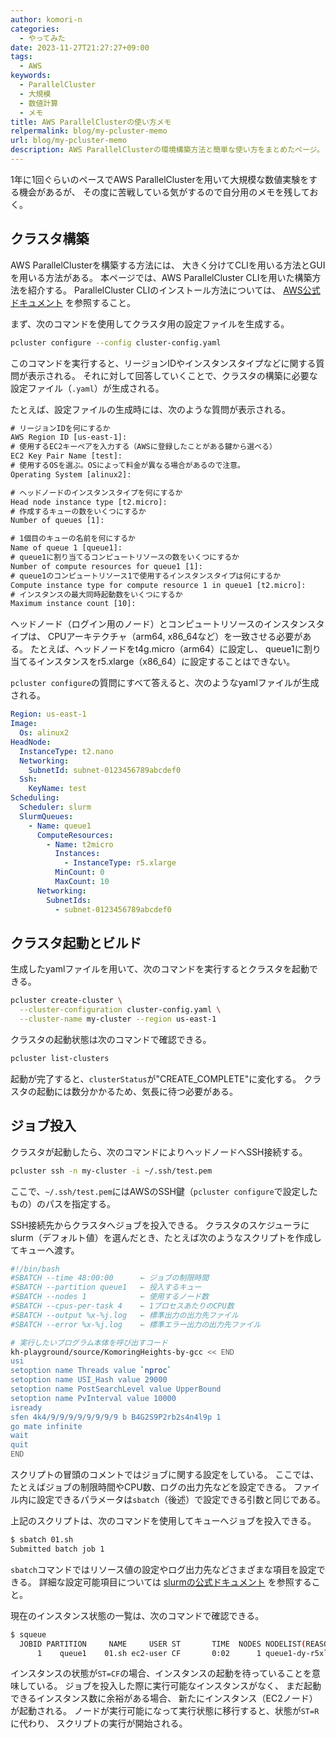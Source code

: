 ```yaml
---
author: komori-n
categories:
  - やってみた
date: 2023-11-27T21:27:27+09:00
tags:
  - AWS
keywords:
  - ParallelCluster
  - 大規模
  - 数値計算
  - メモ
title: AWS ParallelClusterの使い方メモ
relpermalink: blog/my-pcluster-memo
url: blog/my-pcluster-memo
description: AWS ParallelClusterの環境構築方法と簡単な使い方をまとめたページ。
---
```


1年に1回ぐらいのペースでAWS
ParallelClusterを用いて大規模な数値実験をする機会があるが、
その度に苦戦している気がするので自分用のメモを残しておく。

## クラスタ構築

AWS ParallelClusterを構築する方法には、
大きく分けてCLIを用いる方法とGUIを用いる方法がある。
本ページでは、AWS ParallelCluster CLIを用いた構築方法を紹介する。
ParallelCluster CLIのインストール方法については、
[AWS公式ドキュメント](https://docs.aws.amazon.com/ja_jp/parallelcluster/latest/ug/install-v3-parallelcluster.html)
を参照すること。

まず、次のコマンドを使用してクラスタ用の設定ファイルを生成する。

```sh
pcluster configure --config cluster-config.yaml
```

このコマンドを実行すると、リージョンIDやインスタンスタイプなどに関する質問が表示される。
それに対して回答していくことで、クラスタの構築に必要な設定ファイル（`.yaml`）が生成される。

たとえば、設定ファイルの生成時には、次のような質問が表示される。

```txt
# リージョンIDを何にするか
AWS Region ID [us-east-1]:
# 使用するEC2キーペアを入力する（AWSに登録したことがある鍵から選べる）
EC2 Key Pair Name [test]:
# 使用するOSを選ぶ。OSによって料金が異なる場合があるので注意。
Operating System [alinux2]:

# ヘッドノードのインスタンスタイプを何にするか
Head node instance type [t2.micro]:
# 作成するキューの数をいくつにするか
Number of queues [1]:

# 1個目のキューの名前を何にするか
Name of queue 1 [queue1]:
# queue1に割り当てるコンピュートリソースの数をいくつにするか
Number of compute resources for queue1 [1]:
# queue1のコンピュートリソース1で使用するインスタンスタイプは何にするか
Compute instance type for compute resource 1 in queue1 [t2.micro]:
# インスタンスの最大同時起動数をいくつにするか
Maximum instance count [10]:
```

ヘッドノード（ログイン用のノード）とコンピュートリソースのインスタンスタイプは、
CPUアーキテクチャ（arm64, x86_64など）を一致させる必要がある。
たとえば、ヘッドノードをt4g.micro（arm64）に設定し、
queue1に割り当てるインスタンスをr5.xlarge（x86_64）に設定することはできない。

`pcluster configure`の質問にすべて答えると、次のようなyamlファイルが生成される。

```yaml
Region: us-east-1
Image:
  Os: alinux2
HeadNode:
  InstanceType: t2.nano
  Networking:
    SubnetId: subnet-0123456789abcdef0
  Ssh:
    KeyName: test
Scheduling:
  Scheduler: slurm
  SlurmQueues:
    - Name: queue1
      ComputeResources:
        - Name: t2micro
          Instances:
            - InstanceType: r5.xlarge
          MinCount: 0
          MaxCount: 10
      Networking:
        SubnetIds:
          - subnet-0123456789abcdef0
```

## クラスタ起動とビルド

生成したyamlファイルを用いて、次のコマンドを実行するとクラスタを起動できる。

```sh
pcluster create-cluster \
  --cluster-configuration cluster-config.yaml \
  --cluster-name my-cluster --region us-east-1
```

クラスタの起動状態は次のコマンドで確認できる。

```sh
pcluster list-clusters
```

起動が完了すると、`clusterStatus`が"CREATE_COMPLETE"に変化する。
クラスタの起動には数分かかるため、気長に待つ必要がある。

## ジョブ投入

クラスタが起動したら、次のコマンドによりヘッドノードへSSH接続する。

```sh
pcluster ssh -n my-cluster -i ~/.ssh/test.pem
```

ここで、`~/.ssh/test.pem`にはAWSのSSH鍵（`pcluster configure`で設定したもの）のパスを指定する。

SSH接続先からクラスタへジョブを投入できる。
クラスタのスケジューラにslurm（デフォルト値）を選んだとき、たとえば次のようなスクリプトを作成してキューへ渡す。

```sh
#!/bin/bash
#SBATCH --time 48:00:00      ← ジョブの制限時間
#SBATCH --partition queue1   ← 投入するキュー
#SBATCH --nodes 1            ← 使用するノード数
#SBATCH --cpus-per-task 4    ← 1プロセスあたりのCPU数
#SBATCH --output %x-%j.log   ← 標準出力の出力先ファイル
#SBATCH --error %x-%j.log    ← 標準エラー出力の出力先ファイル

# 実行したいプログラム本体を呼び出すコード
kh-playground/source/KomoringHeights-by-gcc << END
usi
setoption name Threads value `nproc`
setoption name USI_Hash value 29000
setoption name PostSearchLevel value UpperBound
setoption name PvInterval value 10000
isready
sfen 4k4/9/9/9/9/9/9/9/9 b B4G2S9P2rb2s4n4l9p 1
go mate infinite
wait
quit
END
```

スクリプトの冒頭のコメントではジョブに関する設定をしている。
ここでは、たとえばジョブの制限時間やCPU数、ログの出力先などを設定できる。
ファイル内に設定できるパラメータは`sbatch`（後述）で設定できる引数と同じである。

上記のスクリプトは、次のコマンドを使用してキューへジョブを投入できる。

```sh
$ sbatch 01.sh
Submitted batch job 1
```

`sbatch`コマンドではリソース値の設定やログ出力先などさまざまな項目を設定できる。
詳細な設定可能項目については
[slurmの公式ドキュメント](https://slurm.schedmd.com/sbatch.html)
を参照すること。

現在のインスタンス状態の一覧は、次のコマンドで確認できる。

```sh
$ squeue
  JOBID PARTITION     NAME     USER ST       TIME  NODES NODELIST(REASON)
      1    queue1    01.sh ec2-user CF       0:02      1 queue1-dy-r5xlarge-1
```

インスタンスの状態が`ST=CF`の場合、インスタンスの起動を待っていることを意味している。
ジョブを投入した際に実行可能なインスタンスがなく、
まだ起動できるインスタンス数に余裕がある場合、
新たにインスタンス（EC2ノード）が起動される。
ノードが実行可能になって実行状態に移行すると、状態が`ST=R`に代わり、
スクリプトの実行が開始される。
